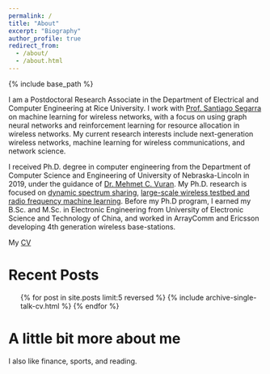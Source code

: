 ```yaml
---
permalink: /
title: "About"
excerpt: "Biography"
author_profile: true
redirect_from:
  - /about/
  - /about.html
---
```

{% include base_path %}

I am a Postdoctoral Research Associate in the Department of Electrical and Computer Engineering at Rice University. I work with [Prof. Santiago Segarra](http://segarra.rice.edu/) on machine learning for wireless networks, with a focus on using graph neural networks and reinforcement learning for resource allocation in wireless networks. My current research interests include next-generation wireless networks, machine learning for wireless communications, and network science.

I received Ph.D. degree in computer engineering from the Department of Computer Science and Engineering of University of Nebraska-Lincoln in 2019, under the guidance of [Dr. Mehmet C. Vuran](http://cse.unl.edu/~mcvuran/). My Ph.D. research is focused on [dynamic spectrum sharing]({{site.baseurl}}/portfolio/cognitive-radio-networks/), [large-scale wireless testbed and radio frequency machine learning](https://cpn.unl.edu/projects/cosec). Before my Ph.D program, I earned my B.Sc. and M.Sc. in Electronic Engineering from University of Electronic Science and Technology of China, and worked in ArrayComm and Ericsson developing 4th generation wireless base-stations.

My [CV]({{site.baseurl}}/files/zhongyuanzhao-cv.pdf)

Recent Posts
======
  <ul>{% for post in site.posts limit:5 reversed %}
    {% include archive-single-talk-cv.html %}
  {% endfor %}</ul>

A little bit more about me
======

I also like finance, sports, and reading.